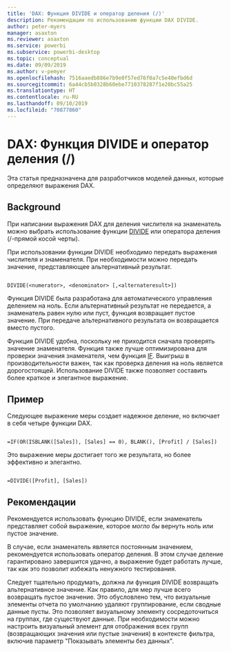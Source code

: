 ```yaml
---
title: 'DAX: Функция DIVIDE и оператор деления (/)'
description: Рекомендации по использованию функции DAX DIVIDE.
author: peter-myers
manager: asaxton
ms.reviewer: asaxton
ms.service: powerbi
ms.subservice: powerbi-desktop
ms.topic: conceptual
ms.date: 09/09/2019
ms.author: v-pemyer
ms.openlocfilehash: 7516aaedb886e7b9e0f57ed76f0a7c5e40efbd6d
ms.sourcegitcommit: 6a44cb5b0328b60ebe7710378287f1e20bc55a25
ms.translationtype: HT
ms.contentlocale: ru-RU
ms.lasthandoff: 09/10/2019
ms.locfileid: "70877860"
---
```

# <a name="dax-divide-function-vs-divide-operator-"></a>DAX: Функция DIVIDE и оператор деления (/)

Эта статья предназначена для разработчиков моделей данных, которые определяют выражения DAX.

## <a name="background"></a>Background

При написании выражения DAX для деления числителя на знаменатель можно выбрать использование функции [DIVIDE](/dax/divide-function-dax) или оператора деления (/-прямой косой черты).

При использовании функции DIVIDE необходимо передать выражения числителя и знаменателя. При необходимости можно передать значение, представляющее альтернативный результат.

```dax

DIVIDE(<numerator>, <denominator> [,<alternateresult>])

```

Функция DIVIDE была разработана для автоматического управления делением на ноль. Если альтернативный результат не передается, а знаменатель равен нулю или пуст, функция возвращает пустое значение. При передаче альтернативного результата он возвращается вместо пустого.

Функция DIVIDE удобна, поскольку не приходится сначала проверять значение знаменателя. Функция также лучше оптимизирована для проверки значения знаменателя, чем функция [IF](/dax/if-function-dax). Выигрыш в производительности важен, так как проверка деления на ноль является дорогостоящей. Использование DIVIDE также позволяет составить более краткое и элегантное выражение.

## <a name="example"></a>Пример

Следующее выражение меры создает надежное деление, но включает в себя четыре функции DAX.

```dax

=IF(OR(ISBLANK([Sales]), [Sales] == 0), BLANK(), [Profit] / [Sales])

```

Это выражение меры достигает того же результата, но более эффективно и элегантно.

```dax

=DIVIDE([Profit], [Sales])

```

## <a name="recommendations"></a>Рекомендации

Рекомендуется использовать функцию DIVIDE, если знаменатель представляет собой выражение, которое _могло бы_ вернуть ноль или пустое значение.

В случае, если знаменатель является постоянным значением, рекомендуется использовать оператор деления. В этом случае деление гарантировано завершится удачно, а выражение будет работать лучше, так как это позволит избежать ненужного тестирования.

Следует тщательно продумать, должна ли функция DIVIDE возвращать альтернативное значение. Как правило, для мер лучше всего возвращать пустое значение. Это обусловлено тем, что визуальные элементы отчета по умолчанию удаляют группирование, если сводные данные пусты. Это позволяет визуальному элементу сосредоточиться на группах, где существуют данные. При необходимости можно настроить визуальный элемент для отображения всех групп (возвращающих значения или пустые значения) в контексте фильтра, включив параметр "Показывать элементы без данных".
